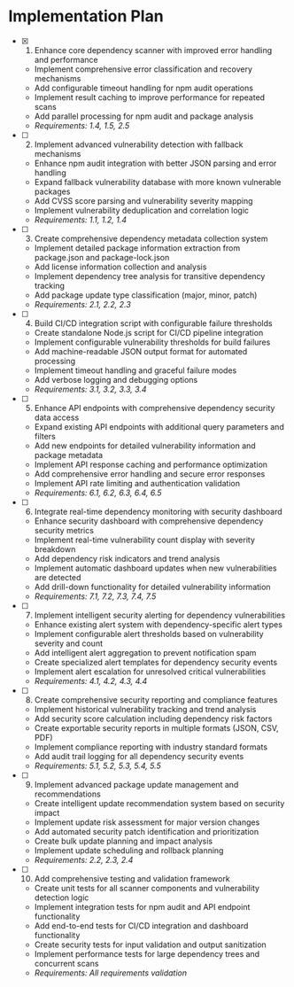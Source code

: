 # Implementation Plan

- [x] 1. Enhance core dependency scanner with improved error handling and performance
  - Implement comprehensive error classification and recovery mechanisms
  - Add configurable timeout handling for npm audit operations
  - Implement result caching to improve performance for repeated scans
  - Add parallel processing for npm audit and package analysis
  - _Requirements: 1.4, 1.5, 2.5_

- [ ] 2. Implement advanced vulnerability detection with fallback mechanisms
  - Enhance npm audit integration with better JSON parsing and error handling
  - Expand fallback vulnerability database with more known vulnerable packages
  - Add CVSS score parsing and vulnerability severity mapping
  - Implement vulnerability deduplication and correlation logic
  - _Requirements: 1.1, 1.2, 1.4_

- [ ] 3. Create comprehensive dependency metadata collection system
  - Implement detailed package information extraction from package.json and package-lock.json
  - Add license information collection and analysis
  - Implement dependency tree analysis for transitive dependency tracking
  - Add package update type classification (major, minor, patch)
  - _Requirements: 2.1, 2.2, 2.3_

- [ ] 4. Build CI/CD integration script with configurable failure thresholds
  - Create standalone Node.js script for CI/CD pipeline integration
  - Implement configurable vulnerability thresholds for build failures
  - Add machine-readable JSON output format for automated processing
  - Implement timeout handling and graceful failure modes
  - Add verbose logging and debugging options
  - _Requirements: 3.1, 3.2, 3.3, 3.4_

- [ ] 5. Enhance API endpoints with comprehensive dependency security data access
  - Expand existing API endpoints with additional query parameters and filters
  - Add new endpoints for detailed vulnerability information and package metadata
  - Implement API response caching and performance optimization
  - Add comprehensive error handling and secure error responses
  - Implement API rate limiting and authentication validation
  - _Requirements: 6.1, 6.2, 6.3, 6.4, 6.5_

- [ ] 6. Integrate real-time dependency monitoring with security dashboard
  - Enhance security dashboard with comprehensive dependency security metrics
  - Implement real-time vulnerability count display with severity breakdown
  - Add dependency risk indicators and trend analysis
  - Implement automatic dashboard updates when new vulnerabilities are detected
  - Add drill-down functionality for detailed vulnerability information
  - _Requirements: 7.1, 7.2, 7.3, 7.4, 7.5_

- [ ] 7. Implement intelligent security alerting for dependency vulnerabilities
  - Enhance existing alert system with dependency-specific alert types
  - Implement configurable alert thresholds based on vulnerability severity and count
  - Add intelligent alert aggregation to prevent notification spam
  - Create specialized alert templates for dependency security events
  - Implement alert escalation for unresolved critical vulnerabilities
  - _Requirements: 4.1, 4.2, 4.3, 4.4_

- [ ] 8. Create comprehensive security reporting and compliance features
  - Implement historical vulnerability tracking and trend analysis
  - Add security score calculation including dependency risk factors
  - Create exportable security reports in multiple formats (JSON, CSV, PDF)
  - Implement compliance reporting with industry standard formats
  - Add audit trail logging for all dependency security events
  - _Requirements: 5.1, 5.2, 5.3, 5.4, 5.5_

- [ ] 9. Implement advanced package update management and recommendations
  - Create intelligent update recommendation system based on security impact
  - Implement update risk assessment for major version changes
  - Add automated security patch identification and prioritization
  - Create bulk update planning and impact analysis
  - Implement update scheduling and rollback planning
  - _Requirements: 2.2, 2.3, 2.4_

- [ ] 10. Add comprehensive testing and validation framework
  - Create unit tests for all scanner components and vulnerability detection logic
  - Implement integration tests for npm audit and API endpoint functionality
  - Add end-to-end tests for CI/CD integration and dashboard functionality
  - Create security tests for input validation and output sanitization
  - Implement performance tests for large dependency trees and concurrent scans
  - _Requirements: All requirements validation_